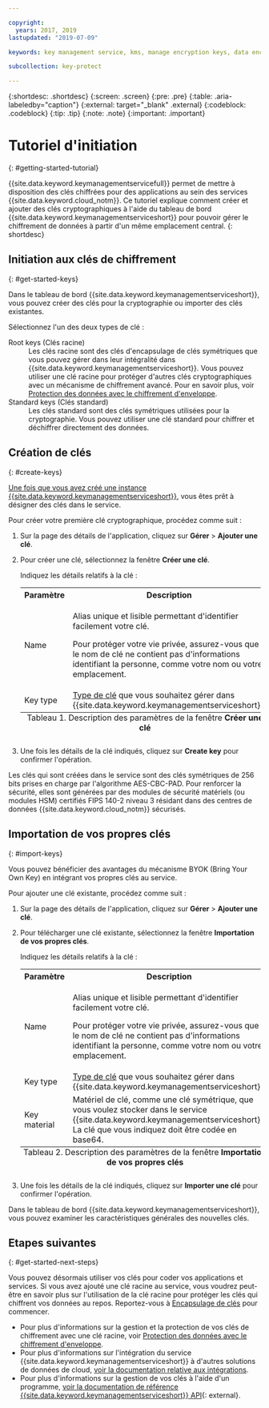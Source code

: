 ```yaml
---

copyright:
  years: 2017, 2019
lastupdated: "2019-07-09"

keywords: key management service, kms, manage encryption keys, data encryption, data-at-rest, protect data encryption keys

subcollection: key-protect

---
```


{:shortdesc: .shortdesc}
{:screen: .screen}
{:pre: .pre}
{:table: .aria-labeledby="caption"}
{:external: target="_blank" .external}
{:codeblock: .codeblock}
{:tip: .tip}
{:note: .note}
{:important: .important}

# Tutoriel d'initiation
{: #getting-started-tutorial}

{{site.data.keyword.keymanagementservicefull}} permet de mettre à disposition des clés chiffrées pour des applications au sein des services {{site.data.keyword.cloud_notm}}. Ce tutoriel explique comment créer et ajouter des clés cryptographiques à l'aide du tableau de bord {{site.data.keyword.keymanagementserviceshort}} pour pouvoir gérer le chiffrement de données à partir d'un même emplacement central.
{: shortdesc}

## Initiation aux clés de chiffrement
{: #get-started-keys}

Dans le tableau de bord {{site.data.keyword.keymanagementserviceshort}}, vous pouvez créer des clés pour la cryptographie ou importer des clés existantes. 

Sélectionnez l'un des deux types de clé :

<dl>
  <dt>Root keys (Clés racine)</dt>
    <dd>Les clés racine sont des clés d'encapsulage de clés symétriques que vous pouvez gérer dans leur intégralité dans {{site.data.keyword.keymanagementserviceshort}}. Vous pouvez utiliser une clé racine pour protéger d'autres clés cryptographiques avec un mécanisme de chiffrement avancé. Pour en savoir plus, voir <a href="/docs/services/key-protect?topic=key-protect-envelope-encryption">Protection des données avec le chiffrement d'enveloppe</a>.</dd>
  <dt>Standard keys (Clés standard)</dt>
    <dd>Les clés standard sont des clés symétriques utilisées pour la cryptographie. Vous pouvez utiliser une clé standard pour chiffrer et déchiffrer directement des données.</dd>
</dl>

## Création de clés
{: #create-keys}

[Une fois que vous avez créé une instance {{site.data.keyword.keymanagementserviceshort}}](https://{DomainName}/catalog/services/key-protect?taxonomyNavigation=apps), vous êtes prêt à désigner des clés dans le service. 

Pour créer votre première clé cryptographique, procédez comme suit : 

1. Sur la page des détails de l'application, cliquez sur **Gérer** &gt; **Ajouter une clé**.
2. Pour créer une clé, sélectionnez la fenêtre **Créer une clé**.

    Indiquez les détails relatifs à la clé :

    <table>
      <tr>
        <th>Paramètre</th>
        <th>Description</th>
      </tr>
      <tr>
        <td>Name</td>
        <td>
          <p>Alias unique et lisible permettant d'identifier facilement votre clé.</p>
          <p>Pour protéger votre vie privée, assurez-vous que le nom de clé ne contient pas d'informations identifiant la personne, comme votre nom ou votre emplacement.</p>
        </td>
      </tr>
      <tr>
        <td>Key type</td>
        <td><a href="/docs/services/key-protect?topic=key-protect-envelope-encryption#key-types">Type de clé</a> que vous souhaitez gérer dans {{site.data.keyword.keymanagementserviceshort}}.</td>
      </tr>
      <caption style="caption-side:bottom;">Tableau 1. Description des paramètres de la fenêtre <b>Créer une clé</b></caption>
    </table>

3. Une fois les détails de la clé indiqués, cliquez sur **Create key** pour confirmer l'opération. 

Les clés qui sont créées dans le service sont des clés symétriques de 256 bits prises en charge par l'algorithme AES-CBC-PAD. Pour renforcer la sécurité, elles sont générées par des modules de sécurité matériels (ou modules HSM) certifiés FIPS 140-2 niveau 3 résidant dans des centres de données {{site.data.keyword.cloud_notm}} sécurisés. 

## Importation de vos propres clés
{: #import-keys}

Vous pouvez bénéficier des avantages du mécanisme BYOK (Bring Your Own Key) en intégrant vos propres clés au service. 

Pour ajouter une clé existante, procédez comme suit :

1. Sur la page des détails de l'application, cliquez sur **Gérer** &gt; **Ajouter une clé**.
2. Pour télécharger une clé existante, sélectionnez la fenêtre **Importation de vos propres clés**.

    Indiquez les détails relatifs à la clé :

    <table>
      <tr>
        <th>Paramètre</th>
        <th>Description</th>
      </tr>
      <tr>
        <td>Name</td>
        <td>
          <p>Alias unique et lisible permettant d'identifier facilement votre clé.</p>
          <p>Pour protéger votre vie privée, assurez-vous que le nom de clé ne contient pas d'informations identifiant la personne, comme votre nom ou votre emplacement.</p>
        </td>
      </tr>
      <tr>
        <td>Key type</td>
        <td><a href="/docs/services/key-protect?topic=key-protect-envelope-encryption#key-types">Type de clé</a> que vous souhaitez gérer dans {{site.data.keyword.keymanagementserviceshort}}.</td>
      </tr>
      <tr>
        <td>Key material</td>
        <td>Matériel de clé, comme une clé symétrique, que vous voulez stocker dans le service {{site.data.keyword.keymanagementserviceshort}}. La clé que vous indiquez doit être codée en base64.</td>
      </tr>
      <caption style="caption-side:bottom;">Tableau 2. Description des paramètres de la fenêtre <b>Importation de vos propres clés</b></caption>
    </table>

3. Une fois les détails de la clé indiqués, cliquez sur **Importer une clé** pour confirmer l'opération. 

Dans le tableau de bord {{site.data.keyword.keymanagementserviceshort}}, vous pouvez examiner les caractéristiques générales des nouvelles clés. 

## Etapes suivantes
{: #get-started-next-steps}

Vous pouvez désormais utiliser vos clés pour coder vos applications et services. Si vous avez ajouté une clé racine au service, vous voudrez peut-être en savoir plus sur l'utilisation de la clé racine pour protéger les clés qui chiffrent vos données au repos. Reportez-vous à [Encapsulage de clés](/docs/services/key-protect?topic=key-protect-wrap-keys) pour commencer.

- Pour plus d'informations sur la gestion et la protection de vos clés de chiffrement avec une clé racine, voir [Protection des données avec le chiffrement d'enveloppe](/docs/services/key-protect?topic=key-protect-envelope-encryption).
- Pour plus d'informations sur l'intégration du service {{site.data.keyword.keymanagementserviceshort}} à d'autres solutions de données de cloud, [voir la documentation relative aux intégrations](/docs/services/key-protect?topic=key-protect-integrate-services).
- Pour plus d'informations sur la gestion de vos clés à l'aide d'un programme, [voir la documentation de référence {{site.data.keyword.keymanagementserviceshort}} API](https://cloud.ibm.com/apidocs/key-protect){: external}.
